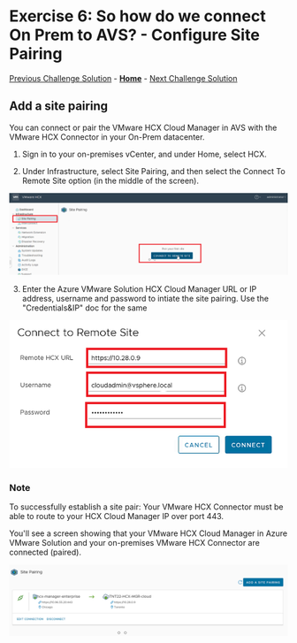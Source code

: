 # Exercise 6: So how do we connect On Prem to AVS? - Configure Site Pairing

[Previous Challenge Solution](./05-HCX-Manager-Appliance.md) - **[Home](../Readme.md)** - [Next Challenge Solution](./07-HCX-Network-Profiles.md)

## Add a site pairing
You can connect or pair the VMware HCX Cloud Manager in AVS with the VMware HCX Connector in your On-Prem datacenter.

1.	Sign in to your on-premises vCenter, and under Home, select HCX.

2.	Under Infrastructure, select Site Pairing, and then select the Connect To Remote Site option (in the middle of the screen).

 ![](./Images/06-HCX-Site-Pair/HCX_image15.png)

3.	Enter the Azure VMware Solution HCX Cloud Manager URL or IP address, username and password to intiate the site pairing. Use the "Credentials&IP" doc for the same

 ![](./Images/06-HCX-Site-Pair/HCX_image16.png)

 ### Note

To successfully establish a site pair:
Your VMware HCX Connector must be able to route to your HCX Cloud Manager IP over port 443.

You'll see a screen showing that your VMware HCX Cloud Manager in Azure VMware Solution and your on-premises VMware HCX Connector are connected (paired).

![](./Images/06-HCX-Site-Pair/HCX_image17.png)